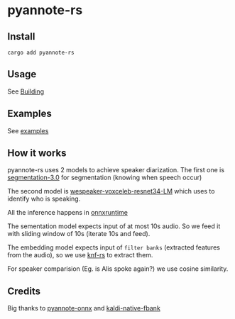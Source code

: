 # pyannote-rs

## Install

```console
cargo add pyannote-rs
```

## Usage

See [Building](BUILDING.md)

## Examples

See [examples](examples)

## How it works

pyannote-rs uses 2 models to achieve speaker diarization. The first one is [segmentation-3.0](https://huggingface.co/pyannote/segmentation-3.0) for segmentation (knowing when speech occur)

The second model is [wespeaker-voxceleb-resnet34-LM](https://huggingface.co/pyannote/wespeaker-voxceleb-resnet34-LM) which uses to identify who is speaking.

All the inference happens in [onnxruntime](https://onnxruntime.ai/)

The sementation model expects input of at most 10s audio. So we feed it with sliding window of 10s (iterate 10s and feed).

The embedding model expects input of `filter banks` (extracted features from the audio), so we use [knf-rs](https://github.com/thewh1teagle/knf-rs) to extract them.

For speaker comparision (Eg. is Alis spoke again?) we use cosine similarity.

## Credits

Big thanks to [pyannote-onnx](https://github.com/pengzhendong/pyannote-onnx) and [kaldi-native-fbank](https://github.com/csukuangfj/kaldi-native-fbank)
